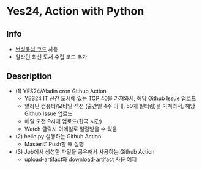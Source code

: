 # Yes24,  Action with Python

## Info
- [변성윤님 코드](https://github.com/zzsza/github-action-with-python) 사용
- 알라딘 최신 도서 수집 코드 추가

## Description
- (1) YES24/Aladin cron Github Action
  - YES24 IT 신간 도서에 있는 TOP 40을 가져와서, 해당 Github Issue 업로드
  - 알라딘 컴퓨터/모바일 섹션 (출간일 4주 이내, 50개 필터링)을 가져와서, 해당 Github Issue 업로드
  - 매일 오전 9시에 업로드(한국 시간)
  - Watch 클릭시 이메일로 알람받을 수 있음
- (2) hello.py 실행하는 Github Action
  - Master로 Push할 때 실행
- (3) Job에서 생성한 파일을 공유해서 사용하는 Github Action
  - [upload-artifact](https://github.com/actions/upload-artifact)와 [download-artifact](https://github.com/actions/download-artifact) 사용 예제
